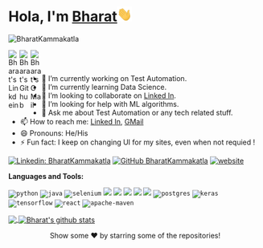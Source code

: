 <h1>Hola, I'm <a href="https://bharatkammakatla.com/">Bharat</a><img src="https://raw.githubusercontent.com/ABSphreak/ABSphreak/master/gifs/Hi.gif" width="30px"></h1>


<p align="left"> <img src="https://komarev.com/ghpvc/?username=BharatKammakatla&label=Views&color=blue&style=plastic" alt="BharatKammakatla" /> </p>


<a href="https://linkedin.com/in/bharatkammakatla">
  <img align="left" alt="Bharat's Linkdein" width="22px" src="https://cdn.jsdelivr.net/npm/simple-icons@v3/icons/linkedin.svg" />
</a>
<a href="https://github.com/BharatKammakatla">
  <img align="left" alt="Bharat's Github" width="22px" src="https://cdn.jsdelivr.net/npm/simple-icons@v3/icons/github.svg" />
</a>
<a href="mailto:bharatkammakatla.com">
  <img align="left" alt="Bharat's GMail" width="22px" src="https://cdn.jsdelivr.net/npm/simple-icons@v3/icons/gmail.svg" />
</a>


<br/>
<br/>


- 🔭 I’m currently working on Test Automation.
- 🌱 I’m currently learning Data Science.
- 👯 I’m looking to collaborate on [Linked In](https://linkedin.com/in/bharatkammakatla).
- 🤔 I’m looking for help with ML algorithms.
- 💬 Ask me about Test Automation or any tech related stuff.
- 📫 How to reach me: [Linked In](https://linkedin.com/in/bharatkammakatla), [GMail](mailto:bharatkammakatla@gmail.com)
- 😄 Pronouns: He/His
- ⚡ Fun fact: I keep on changing UI for my sites, even when not requied !


[![Linkedin: BharatKammakatla](https://img.shields.io/badge/-bharatkammakatla-blue?style=flat-square&logo=Linkedin&logoColor=white&link=https://www.linkedin.com/in/bharatkammakatla/)](https://www.linkedin.com/in/bharatkammakatla/)
[![GitHub BharatKammakatla](https://img.shields.io/github/followers/BharatKammakatla?label=follow&style=social)](https://github.com/BharatKammakatla)
[![website](https://img.shields.io/badge/PortfolioWebsite-bharatkammakatla.com-2648ff?style=flat-square&logo=google-chrome)](https://bharatkammakatla.com/)


**Languages and Tools:**  

<code><img height="30" alt="python" src="https://user-images.githubusercontent.com/28840761/89373851-5696c900-d71c-11ea-9fad-09e52584c77b.png"></code>
<code><img height="30" alt="java" src="https://user-images.githubusercontent.com/28840761/89373844-54cd0580-d71c-11ea-8525-e618ed8e029d.png"></code>
<code><img height="30" alt="selenium" src="https://user-images.githubusercontent.com/28840761/89373854-572f5f80-d71c-11ea-8368-3846394b1948.png"></code>
<code><img height="30" src="https://user-images.githubusercontent.com/28840761/89373836-53034200-d71c-11ea-90c2-8af982862024.png"></code>
<code><img height="30" src="https://user-images.githubusercontent.com/28840761/89373837-53034200-d71c-11ea-8a99-a1c965213ebf.png"></code>
<code><img height="30" src="https://user-images.githubusercontent.com/28840761/89373840-54346f00-d71c-11ea-8986-c7b64a757cfe.png"></code>
<code><img height="30" src="https://user-images.githubusercontent.com/28840761/89373842-54cd0580-d71c-11ea-9643-e145b5c4e727.png"></code>
<code><img height="30" src="https://user-images.githubusercontent.com/28840761/89373845-55659c00-d71c-11ea-827a-a381e836e1d8.png"></code>
<code><img height="30" alt="postgres" src="https://user-images.githubusercontent.com/28840761/89373848-55fe3280-d71c-11ea-93d1-b677877922e5.png"></code>
<code><img height="30" alt="keras" src="https://user-images.githubusercontent.com/28840761/89373846-55fe3280-d71c-11ea-9b1b-bff36580c3e9.png"></code>
<code><img height="30" alt="tensorflow" src="https://user-images.githubusercontent.com/28840761/89373857-57c7f600-d71c-11ea-9c55-201529a5d534.png"></code>
<code><img height="30" alt="react" src="https://user-images.githubusercontent.com/28840761/89373852-5696c900-d71c-11ea-8d90-b469310bd189.png"></code>
<code><img height="30" alt="apache-maven" src="https://user-images.githubusercontent.com/28840761/89373834-51d21500-d71c-11ea-8799-b80a6c095b67.png"></code>


<a href="https://github.com/BharatKammakatla">
  <img align="center" src="https://github-readme-stats.vercel.app/api/top-langs/?username=BharatKammakatla&theme=light&hide_langs_below=1" />
</a>
<a href="https://github.com/BharatKammakatla">
 <img align="center" src="https://github-readme-stats.vercel.app/api?username=BharatKammakatla&show_icons=true&theme=light&line_height=27" alt="Bharat's github stats"/>
</a>

<div align="center">

 Show some ❤️ by starring some of the repositories!

</div>
